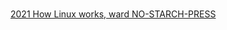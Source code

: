 #

[2021 How Linux works, ward NO-STARCH-PRESS](https://www.amazon.com/How-Linux-Works-Brian-Ward/dp/1718500408/)
